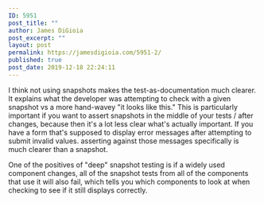 ```yaml
---
ID: 5951
post_title: ""
author: James DiGioia
post_excerpt: ""
layout: post
permalink: https://jamesdigioia.com/5951-2/
published: true
post_date: 2019-12-18 22:24:11
---
```

I think not using snapshots makes the test-as-documentation much clearer. It explains what the developer was attempting to check with a given snapshot vs a more hand-wavey "it looks like this." This is particularly important if you want to assert snapshots in the middle of your tests / after changes, because then it's a lot less clear what's actually important. If you have a form that's supposed to display error messages after attempting to submit invalid values. asserting against those messages specifically is much clearer than a snapshot.

One of the positives of "deep" snapshot testing is if a widely used component changes, all of the snapshot tests from all of the components that use it will also fail, which tells you which components to look at when checking to see if it still displays correctly.